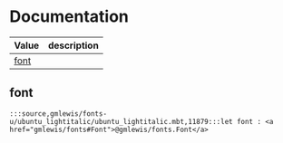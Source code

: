 # Documentation
|Value|description|
|---|---|
|[font](#font)||

## font

```moonbit
:::source,gmlewis/fonts-u/ubuntu_lightitalic/ubuntu_lightitalic.mbt,11879:::let font : <a href="gmlewis/fonts#Font">@gmlewis/fonts.Font</a>
```

